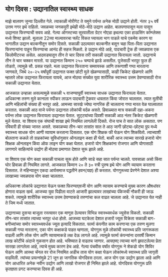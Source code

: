 ## योग दिवस : उद्यानातिल स्वास्थ्य साधक

माझे बालपण जुन्या दिल्लीत गेले. त्याकाळी मोरीगेट ते यमुने पर्यन्त अनेक मोठी उद्याने होती. नंतर ३५ वर्षे उत्तम नगर इथे राहिलो. जवळच्या जनकपुरी इथेही मोठे-मोठे उद्यान आहेत. बालपणापासून मला पासून उद्यानात फिरण्याची सवय आहे. गेल्या ऑगस्टच्या सुरवातीला ग्रेटर नोएडा इथल्या एका हाऊसिंग कॉम्प्लेक्स मध्ये शिफ्ट झालो. मुलाला 22व्या माल्यावरचा फ्लॅट विकत घ्यायला भाग पाडले याचे एकमेव कारण या भागातील उद्यान बाल्कनीतून समोर दिसते. सकाळी उठल्यावर बाल्कनीत बसून चहा पिता-पिता उद्यानात फिरणार्‍यांना पाहून फिरण्याचा आनंद ही सहज मिळतो. हे उद्यान मोठे आहे,  पादचारी ट्रेक ही जवळपास एक किलोमीटरचा असेल. आठवड्यातून तीन ते चार दिवस तरी सकाळी उद्यानात फिरायला जातो.  उद्यानाचे तीन ते चार चक्कर मारतो. या उद्यानात किमान २५० चम्पाचे झाडे असतील. पूजेसाठी भरपूर फुल ही तोडतो, त्यामुळे सौ. प्रसन्न राहते. मला उद्यानात फिरताना समवयस्क आणि तरूणाशी गप्पा मारताना जाणवले, जिथे २०-२५ वर्षांपूर्वी उद्यानात फक्त छोटी मुले खेळण्यासाठी, काही क्रिकेट खेळणारे आणि म्हातारे लोक उद्यानात फिरायला यायचे, आज मोठ्या संख्येत युवा शारीरिक स्वास्थ्य उत्तम ठेवण्यासाठी रोज सकाळी उद्यानात येतात. 

आजकाल उन्हाळा असल्यामुळे सकाळी ५ वाजण्यापूर्वी स्वास्थ्य साधक उद्यानात फिरायला येतात. अधिकान्श तरुण मुले कानाला स्पीकर लाऊन पादचारी ट्रेकवर धावतात किंवा जोरात चालतात. त्यात मुलींची आणि महिलांची संख्या ही भरपूर आहे. आमच्या सारखे ज्येष्ठ नागरिक ही चालताना गप्पा मारत वेळ घालवतात करतात. सकाळी आठ वाजे पर्यन्त उद्यानात लोकांची वर्दळ असते. हिवाळ्यात मात्र सकाळी दहा-अकरा पर्यन्त लोक उद्यानात फिरायला उद्यानात येतात. सुट्ट्यांच्या दिवशी सकाळी आठ नंतर क्रिकेट खेळणारी मुले येतात. या शिवाय एक संघाची शाखा इथे नियमित लागलेली दिसते. रोज पाच ते सात लोक असतात. पण रविवारी ही संख्या जास्त असते. सकाळच्या तीन-चार तासांत सात ते आठ जागी छोट्या-छोट्या ग्रुप मध्ये स्वास्थ्य साधक योग आणी व्यायाम करताना दिसतात. एक योग शिक्षक फी घेऊन योग शिकवितो. त्याच्याशी बोलताना कळले तो ग्राहकांच्या सुविधांनुसार ऑनलाइन कक्षा ही घेतो. बाकी आज त्याच्या सारखे हजारो योग शिक्षक ऑनलाइन किंवा ऑफ लाइन योग कक्षा घेतात. हजारो योग शिक्षकांना रोजगार आणि योगासाठी लागणारे साहित्यांचे उद्योग ही मोठ्या प्रमाणात देशात सुरू झाले आहे. 

या शिवाय एक योग कक्षा सकाळी पाचला सुरू होते आणि साडे सहा सात पर्यन्त चालते. पावसाळा असो किंवा घोर हिवाळा ही नियमित लागते. आजकाल किमान २० ते ३० स्त्री पुरुष इथे योग आणि व्यायाम करताना दिसतात. ते महिन्यातून एकदा आर्यसमाज पद्धतीने हवन(यज्ञ) ही  करतात.  योगगुरूच्या प्रेरणेने देशात अश्या लाखाच्या जवळपास योग कक्षा चालतात. 

अधिकान्श लोकांचे उद्यानात येऊन फक्त फिरण्याएवजी योग आणि व्यायाम करण्याचे मुख्य कारण औषधांवर होणारा वाढता खर्च. आजच्या युवा पिढीला वाटते आजारी झाल्यावर लाखांच्या पॅकेजची नौकरी ही जाऊ शकते. त्यामुळे शारीरिक स्वास्थ्य उत्तम ठेवण्याकडे तरुणांचा कल वाढत चालला आहे. जे उद्यानात येत नाही ते जिम मध्ये जातात.    

उद्यानाच्या दुसर्‍या बाजूला रस्त्यावर एक माणूस ठेल्यावर विभिन्न स्वास्थ्यवर्धक ज्युसेस विकतो. सकाळी तीन-चार तासांत त्याच्या भरपूर धंधा होतो. आजच्या घटकेला देशात हजारों ज्यूस विक्रेता सकाळी बाग-बगीच्यांच्या समोर स्वास्थ्यवर्धक ज्यूस इत्यादि विकतात. फार्मा कंपनीत काम करणार्‍या एक तरुण मुलगा सकाळी गप्पा मारताना, एका योग कक्षाकडे पाहत म्हणाला, योगगुरू मुळे लोकांची स्वास्थ्य प्रति जागरूकता वाढली आणि लोक योग आणि व्यायामाकडे लक्ष देऊ लागले आहे. त्यामुळे फार्मा कंपन्यांना दरवर्षी किमान लाख कोटींचे अंदाजे नुकसान होत आहे. भविष्यात हे वाढतच जाणार. आयएमए त्याच्या मागे झपाटलेल्या प्रेता सारखा लागलेला आहे, त्याचे मुख्य कारण हेच आहे.  गेल्या पंचवीस वर्षांत योगगुरू ने शेकडो योग शिविर घेऊन आणि आस्था चॅनल वर रोज नियमित अडीच तास योग कक्षा घेऊन लोकांमध्ये स्वास्थ्य प्रति जागृती वाढविली. त्यांच्या प्रयत्नांमुळे 21 जून हा जागतिक योगदिवस ठरला. आज  योग एक उद्योग झाला आहे आणि योग आधारित अनेक नवीन उद्योग आणि लाखो रोजगार ही निमित झाले आहे. योगदिवस  योगगुरू प्रति कृतज्ञता प्रगट करण्याचा दिवस ही आहे.